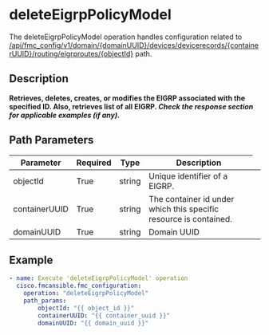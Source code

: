 # deleteEigrpPolicyModel

The deleteEigrpPolicyModel operation handles configuration related to [/api/fmc_config/v1/domain/{domainUUID}/devices/devicerecords/{containerUUID}/routing/eigrproutes/{objectId}](/paths//api/fmc_config/v1/domain/{domain_uuid}/devices/devicerecords/{container_uuid}/routing/eigrproutes/{object_id}.md) path.&nbsp;
## Description
**Retrieves, deletes, creates, or modifies the EIGRP associated with the specified ID. Also, retrieves list of all EIGRP. _Check the response section for applicable examples (if any)._**

## Path Parameters
| Parameter | Required | Type | Description |
| --------- | -------- | ---- | ----------- |
| objectId | True | string <td colspan=3> Unique identifier of a EIGRP. |
| containerUUID | True | string <td colspan=3> The container id under which this specific resource is contained. |
| domainUUID | True | string <td colspan=3> Domain UUID |

## Example
```yaml
- name: Execute 'deleteEigrpPolicyModel' operation
  cisco.fmcansible.fmc_configuration:
    operation: "deleteEigrpPolicyModel"
    path_params:
        objectId: "{{ object_id }}"
        containerUUID: "{{ container_uuid }}"
        domainUUID: "{{ domain_uuid }}"

```